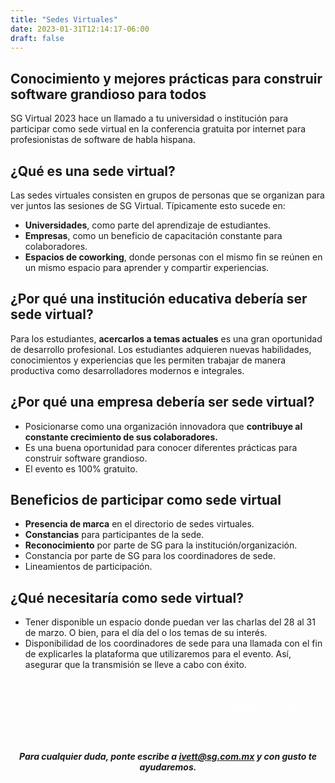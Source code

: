 ```yaml
---
title: "Sedes Virtuales"
date: 2023-01-31T12:14:17-06:00
draft: false
---
```


## Conocimiento y mejores prácticas para construir software grandioso para todos

SG Virtual 2023 hace un llamado a tu universidad o institución para participar como sede virtual en la conferencia gratuita por internet para profesionistas de software de habla hispana.

## ¿Qué es una sede virtual?

Las sedes virtuales consisten en grupos de personas que se organizan para ver juntos las sesiones de SG Virtual. Típicamente esto sucede en:

* **Universidades**, como parte del aprendizaje de estudiantes.
* **Empresas**, como un beneficio de capacitación constante para colaboradores.
* **Espacios de coworking**, donde personas con el mismo fin se reúnen en un mismo espacio para aprender y compartir experiencias.


## ¿Por qué una institución educativa debería ser sede virtual?

Para los estudiantes, **acercarlos a temas actuales** es una gran oportunidad de desarrollo profesional.  Los estudiantes adquieren nuevas habilidades, conocimientos y experiencias que les permiten trabajar de manera productiva como desarrolladores modernos e integrales.


## ¿Por qué una empresa debería ser sede virtual?

* Posicionarse como una organización innovadora que **contribuye al constante crecimiento de sus colaboradores.**
* Es una buena oportunidad para conocer diferentes prácticas para construir software grandioso.
* El evento es 100% gratuito.


## Beneficios de participar como sede virtual

* **Presencia de marca** en el directorio de sedes virtuales.
* **Constancias** para participantes de la sede.
* **Reconocimiento** por parte de SG para la institución/organización.
* Constancia por parte de SG para los coordinadores de sede.
* Lineamientos de participación.


<h2> ¿Qué necesitaría como sede virtual? </h2>

* Tener disponible un espacio donde puedan ver las charlas del 28 al 31 de marzo. O bien, para el día del o los temas de su interés.
* Disponibilidad de los coordinadores de sede para una llamada con el fin de explicarles la plataforma que utilizaremos para el evento. Así, asegurar que la transmisión se lleve a cabo con éxito.


<br>
<br>
<center>
<a href="https://sg1.run/sedesvirtuales" class="btn btn-hero1 btn-rounded" style="color: white; float: right; text-decoration: none;">Quiero registrar una sede virtual</a><center>

<br>
<br><br>
<br>

***Para cualquier duda, ponte escribe a ivett@sg.com.mx y con gusto te ayudaremos.***
